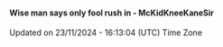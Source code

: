 #### Wise man says only fool rush in - McKidKneeKaneSir
Updated on 23/11/2024 - 16:13:04 (UTC) Time Zone
